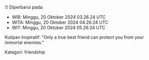 ⏰ Diperbarui pada:
- WIB: Minggu, 20 Oktober 2024 03.26.24 UTC
- WITA: Minggu, 20 Oktober 2024 04.26.24 UTC
- WIT: Minggu, 20 Oktober 2024 05.26.24 UTC

Kutipan Inspiratif:
"Only a true best friend can protect you from your immortal enemies."


Kategori: friendship

